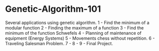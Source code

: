 Genetic-Algorithm-101
=====================

Several applications using genetic algorithm.
1 - Find the minimum of a modular function
2 - Finding the maximum of a function
3 - Find the minimum of the function Schwefels
4 - Planning of maintenance of equipment (Energy Systems)
5 - Movements chess without repetition.
6 - Traveling Salesman Problem.
7 -
8 -
9 - Final Project.
